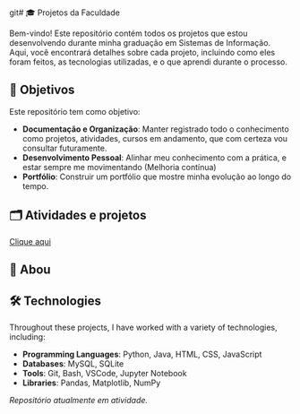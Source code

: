 git# 🎓 Projetos da Faculdade

Bem-vindo! Este repositório contém todos os projetos que estou desenvolvendo durante minha graduação em Sistemas de Informação. Aqui, você encontrará detalhes sobre cada projeto, incluindo como eles foram feitos, as tecnologias utilizadas, e o que aprendi durante o processo.

## 📌 Objetivos

Este repositório tem como objetivo:

- **Documentação e Organização**: Manter registrado todo o conhecimento como projetos, atividades, cursos em andamento, que com certeza vou consultar futuramente.
- **Desenvolvimento Pessoal**: Alinhar meu conhecimento com a prática, e estar sempre me movimentando (Melhoria contínua) 
- **Portfólio**: Construir um portfólio que mostre minha evolução ao longo do tempo.



## 🗂️ Atividades e projetos
[Clique aqui]()


## 📖 Abou

## 🛠️ Technologies

Throughout these projects, I have worked with a variety of technologies, including:

- **Programming Languages**: Python, Java, HTML, CSS, JavaScript
- **Databases**: MySQL, SQLite
- **Tools**: Git, Bash, VSCode, Jupyter Notebook
- **Libraries**: Pandas, Matplotlib, NumPy


*Repositório atualmente em atividade.*
